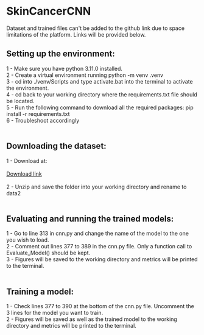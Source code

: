 # SkinCancerCNN

Dataset and trained files can't be added to the github link due to space limitations of the platform. Links will be provided below.

<h2>Setting up the environment:</h2>
1 - Make sure you have python 3.11.0 installed.<br>
2 - Create a virtual environment running python -m venv .venv<br>
3 - cd into ./venv/Scripts and type activate.bat into the terminal to activate the environment. <br>
4 - cd back to your working directory where the requirements.txt file should be located. <br>
5 - Run the following command to download all the required packages: pip install -r requirements.txt<br>
6 - Troubleshoot accordingly<br>
<br>

<h2>Downloading the dataset:</h2>
1 - Download at: <br><br>
<a href="https://www.kaggle.com/datasets/fanconic/skin-cancer-malignant-vs-benign">Download link</a><br><br>
2 - Unzip and save the folder into your working directory and rename to data2<br><br>

<h2>Evaluating and running the trained models:</h2>
1 - Go to line 313 in cnn.py and change the name of the model to the one you wish to load.<br>
2 - Comment out lines 377 to 389 in the cnn.py file. Only a function call to Evaluate_Model() should be kept.<br>
3 - Figures will be saved to the working directory and metrics will be printed to the terminal. <br>
<br>
<h2>Training a model:</h2>

1 - Check lines 377 to 390 at the bottom of the cnn.py file. Uncomment the 3 lines for the model you want to train. <br>
2 - Figures will be saved as well as the trained model to the working directory and metrics will be printed to the terminal. <br>

